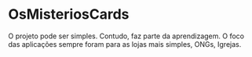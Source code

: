 # OsMisteriosCards

O projeto pode ser simples. Contudo, faz parte da aprendizagem. 
O foco das aplicações sempre foram para as lojas mais simples, ONGs, Igrejas.
